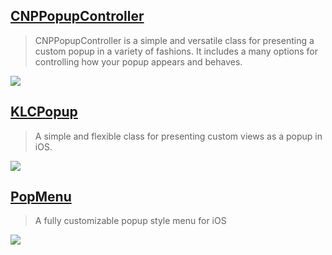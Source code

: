 [CNPPopupController](https://github.com/carsonperrotti/CNPPopupController)
--
> CNPPopupController is a simple and versatile class for presenting a custom popup in a variety of fashions. It includes a many options for controlling how your popup appears and behaves.

![](https://raw.githubusercontent.com/carsonperrotti/CNPPopupController/master/CNPPopupControllerExample/CNPPopupController.gif)

[KLCPopup](https://github.com/jmascia/KLCPopup)
--
> A simple and flexible class for presenting custom views as a popup in iOS.

![](https://camo.githubusercontent.com/fa55b0b8650bb99023a3aee5c1fa891a01832b57/687474703a2f2f692e696d6775722e636f6d2f42456d524762352e676966)

## [PopMenu](https://github.com/CaliCastle/PopMenu)
> A fully customizable popup style menu for iOS 

![](https://raw.githubusercontent.com/CaliCastle/PopMenu/master/.assets/Demo_Showcase.gif)
